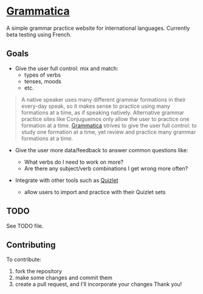 # [Grammatica](http://grammatica.meteor.com/)

A simple grammar practice website for international languages. Currently beta testing using French.

## Goals

* Give the user full control: mix and match:
  - types of verbs
  - tenses, moods
  - etc.

> A native speaker uses many different grammar formations in their every-day speak, so it makes sense to practice using many formations at a time, as if speaking natively. Alternative grammar practice sites like Conjuguemos only allow the user to practice one formation at a time. [Grammatica](http://grammatica.meteor.com/) strives to give the user full control: to study one formation at a time, yet review and practice many grammar formations at a time.

* Give the user more data/feedback to answer common questions like:
  - What verbs do I need to work on more?
  - Are there any subject/verb combinations I get wrong more often?

* Integrate with other tools such as [Quizlet](http://quizlet.com/)
  - allow users to import and practice with their Quizlet sets

## TODO

See TODO file.

## Contributing

To contribute:

1. fork the repository
2. make some changes and commit them
3. create a pull request, and I'll incorporate your changes
Thank you! 

